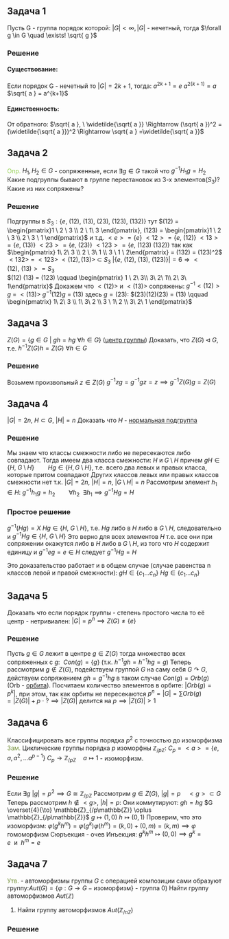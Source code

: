 ## Задача 1 
Пусть G - группа порядок которой: $|G| < \infty, |G| \text{ - нечетный}$, тогда  $\forall g \in G \quad \exists! \sqrt{ g }$ 

### Решение 
#### Существование:
Если порядок G - нечетный то $|G| = 2k + 1$, тогда:
$a^{2k+1} = e$
$a^{2(k+1)} = a$
$\sqrt{ a } = a^{k+1}$

#### Единственность:
От обратного:
$\sqrt{ a }, \ \widetilde{\sqrt{ a }} \Rightarrow (\sqrt{ a })^2 = (\widetilde{\sqrt{ a }})^2 \Rightarrow \sqrt{ a } =\widetilde{\sqrt{ a }}$  

## Задача 2
<font color="#92d050">Опр.</font> $H_{1}, H_{2} \in G$ - сопряженные, если $\exists g \in G$  такой что $g^{-1}H_{1}g = H_{2}$ 
Какие подгруппы бывают в группе перестановок из 3-х элементов($S_{3}$)? Какие из них сопряжены? 

### Решение 
Подгруппы в $S_{3}: \{e, \ (12), \ (13), \ (23), \ (123), \ (132) \}$ тут $(12) = \begin{pmatrix}1 \ 2 \ 3 \\ 2 \ 1\ 3 \end{pmatrix}, (123) = \begin{pmatrix}1  \ 2 \ 3 \\ 2 \ 3 \ 1 \end{pmatrix}$ и т.д.
$<e> = \{ e\}$
$<12> = \{ e, \ (12)\}$
$<13> = \{ e, \ (13)\}$
$<23> = \{ e, \ (23)\}$
$<123> = \{ e, \ (123) \ (132)\}$ так как $\begin{pmatrix} 1\ 2\ 3 \\ 2 \ 3\ 1 \\ 3 \ 1 \ 2\end{pmatrix} = (132) = (123)^2$
$<132> \ = \ <123>$ 
$<(12), (13)> \ \subset \ S_3$ 
$|\{ e, \ (12), \ (13), \ (123) \}| =6 \Rightarrow <(12), \ (13)> = S_3$  
$(12) (13) = (123) \qquad \begin{pmatrix} 1 \ 2\ 3\\ 3\ 2\ 1\\ 2\ 3\ 1\end{pmatrix}$ 
Докажем что $<(12)>$ и $<(13)>$ сопряжены:
$g^{-1}<(12)>g \ = \ <(13)>$ 
$g^{-1}(12)g \ = \ (13)$ здесь $g = (23)$: 
$(23)(12)(23) = (13) \qquad \begin{pmatrix} 1\ 2\ 3 \\ 1\ 3\ 2 \\ 3 \ 1\ 2 \\ 3\ 2\ 1 \end{pmatrix}$ 

## Задача 3
$Z(G) = \{g \in G \ | \ gh = hg \ \forall h \in G\}$ ([центр группы](https://ru.wikipedia.org/wiki/Центр_группы))
Доказать, что $Z(G) \triangleleft G$, т.е. $h^{-1} Z(G)h = Z(G) \ \forall h \in G$ 

### Решение
Возьмем произвольный $z \in Z(G)$
$g^{-1}zg = g^{-1}gz = z \implies g^{-1}Z(G)g = Z(G)$ 

## Задача 4 
$|G| = 2n, \ H \subset G, \ |H| =n$ 
Доказать что $H$ - [нормальная подгруппа](https://ru.wikipedia.org/wiki/Нормальная_подгруппа) 
### Решение 
Мы знаем что классы смежности либо не пересекаются либо совпадают. Тогда имеем два класса смежности: $H$ и $G\setminus H$ причем  $gH \in\{H, \ G  \setminus H \} \qquad Hg \in \{ H,G \setminus H\}$, т.е. всего два левых и правых класса, которые притом совпадают 
Других классов левых или правых классов смежности нет т.к. $|G| = 2n, \ |H| = n, \ |G \setminus H| = n$ 
Рассмотрим элемент $h_{1} \in H$: 
$g^{-1}h_{1}g=h_{2} \qquad \forall h_{2} \ \ \exists h_{1} \implies g^{-1}Hg =H$ 

### Простое решение 
$g^{-1}(Hg) = X$
$Hg\in \{ H,\ G\setminus H \}$, т.е. $Hg$ либо в $H$ либо в $G \setminus H$, следовательно и $g^{-1}Hg \in \{ H, \ G\setminus H \}$
Это верно для всех элементов $H$ т.е. все они при сопряжении окажутся либо в $H$ либо в $G\setminus H$, из того что $H$ содержит единицу и $g^{-1}eg = e \in H$ следует $g^{-1}Hg = H$

Это доказательство работает и в общем случае (случае равенства n классов левой и правой смежности):
$gH \in \{ c_{1} \dots c_{n} \}$
$Hg \in \{ c_{1} \dots c_{n}\}$

## Задача 5 
Доказать что если порядок группы - степень простого числа то её центр - нетривиален: $|G| = p^{n} \implies Z(G) \neq \{ e \}$

### Решение 
Пусть $g \in G$ лежит в центре $g \in Z(G)$ тогда множество всех сопряженных с $g: \ \ Con(g) = \{ g \}$ (т.к. $h^{-1}gh = h^{-1}hg = g$)
Теперь рассмотрим $g \not\in Z(G)$, подействуем группой $G$ на саму себя $G \curvearrowright G$, действуем сопряжением $gh = g^{-1}hg$ в таком случае $Con(g) = Orb(g)$ (Orb - [орбита](https://ru.wikipedia.org/wiki/Действие_группы#Орбиты)).
Посчитаем количество элементов в орбите: $|Orb(g) = p^{k}|$, при этом, так как орбиты не пересекаются $p^{n} = |G| = \sum Orb(g) = |Z(G)| + p \ \cdot \ ? \implies |Z(G)| \ \text{делится на}\ p \implies |Z(G)|>1$  

## Задача 6 
Классифицировать все группы порядка $p^{2}$ с точностью до изоморфизма 
<font color="#76923c">Зам.</font> Циклические группы порядка $p$ изоморфны $\mathbb{Z}_{/p\mathbb{Z}}$: $C_{p} = <a> = \left\{  e, a, a^{2}, \dots a^{p-1} \right\}$ 
$C_{p} \to \mathbb{Z}_{/p\mathbb{Z}} \quad a \mapsto 1$ - изоморфизм.

### Решение
Если $\exists g \ |g| =p^{2} \implies G \cong \mathbb{Z}_{/p\mathbb{Z}}$ 
Рассмотрим $g \in Z(G), \ |g| =p \quad <g> \subset G$
Теперь рассмотрим $h \not\in<g>, \ |h| = p$:
Они коммутируют: $gh = hg$ 
$G \overset{4}{\to} \mathbb{Z}_{/p\mathbb{Z}} \oplus \mathbb{Z}_{/p\mathbb{Z}}$
    $g \mapsto (1,0)$
    $h \mapsto (0,1)$ 
Проверим, что это изоморфизм:
$\varphi(g^{k}h^{m}) = \varphi(g^{k})\varphi(h^{m}) = (k,0)+(0,m) = (k,m) \implies \varphi$ гомоморфизм 
Сюръекция - очев
Инъекция: $g^{k}h^{m} \mapsto (0,0) \implies g^{k} = e \ \ \text{и} \ \ h^{m} = e$ 

## Задача 7
<font color="#76923c">Утв.</font> - автоморфизмы группы $G$ с операцией композиции сами образуют группу:$Aut(G) = \{ \varphi:G \to G - \text{изоморфизм} \}$  - группа
0) Найти группу автоморфизмов $Aut(\mathbb{Z})$
1) Найти группу автоморфизмов $Aut(\mathbb{Z}_{/n\mathbb{Z}})$

### Решение
